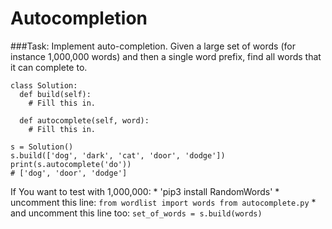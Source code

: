 # Autocompletion

###Task: Implement auto-completion. Given a large set of words (for instance 1,000,000 words) and then a single word prefix, find all words that it can complete to.

```
class Solution:
  def build(self):
    # Fill this in.

  def autocomplete(self, word):
    # Fill this in.

s = Solution()
s.build(['dog', 'dark', 'cat', 'door', 'dodge'])
print(s.autocomplete('do'))
# ['dog', 'door', 'dodge']
```

If You want to test with 1,000,000:
    * 'pip3 install RandomWords'
    * uncomment this line: `from wordlist import words from autocomplete.py`
    * and uncomment this line too: `set_of_words = s.build(words)`


